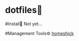 # dotfiles📄



#Install🚀
Not yet...


#Management Tools⚙
[homeshick](https://github.com/andsens/homeshick)
